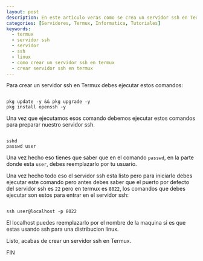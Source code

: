 ```yaml
---
layout: post
description: En este articulo veras como se crea un servidor ssh en Termux, el servidor ssh en definición es una conexión remota desde otra pc al servidor.
categories: [Servidores, Termux, Informatica, Tutoriales]
keywords:
  - termux
  - servidor ssh
  - servidor
  - ssh
  - linux
  - como crear un servidor ssh en termux
  - crear servidor ssh en termux
---
```


Para crear un servidor ssh en Termux debes ejecutar estos comandos:

```shell

pkg update -y && pkg upgrade -y
pkg install openssh -y

```

Una vez que ejecutamos esos comando debemos ejecutar estos comandos para preparar nuestro servidor ssh.

```shell

sshd
passwd user

```

Una vez hecho eso tienes que saber que en el comando ``` passwd ```, en la parte donde esta ``` user ```, debes reemplazarlo por tu usuario.

Una vez hecho todo eso el servidor ssh esta listo pero para iniciarlo debes ejecutar este comando pero antes debes saber que el puerto por defecto del servidor ssh es ```22``` pero en termux es ```8022```, los comandos que debes ejecutar son estos para entrar en el servidor ssh:

```shell

ssh user@localhost -p 8022

```

El localhost puedes reemplazarlo por el nombre de la maquina si es que estas usando ssh para una distribucion linux.

Listo, acabas de crear un servidor ssh en Termux.

FIN
